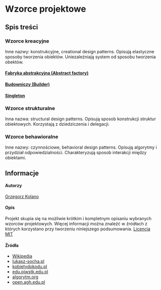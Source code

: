 # Wzorce projektowe

## Spis treści

### Wzorce kreacyjne 

Inne nazwy: konstrukcyjne, creational design patterns. Opisują elastyczne sposoby tworzenia obiektów. Uniezależniają system od sposobu tworzenia obektów.

#### [Fabryka abstrakcyjna (Abstract factory)](designpattern/abstractfactory/info.md)

#### [Budowniczy (Builder)](designpattern/builder/info.md)

#### [Singleton](designpattern/singleton/info.md)

### Wzorce strukturalne

Inna nazwa: structural design patterns. Opisują sposob konstrukcji struktur obiektowych. Korzystają z dziedziczenia i delegacji.

### Wzorce behawioralne

Inne nazwy: czynnościowe, behavioral design patterns. Opisują algorytmy i przydział odpowiedzialności. Charakteryzują sposob interakcji między obiektami.

## Informacje

#### Autorzy

[Grzegorz Kolano](https://github.com/grzechukol)

#### Opis

Projekt skupia się na możliwie krótkim i kompletnym opisaniu wybranych wzorców projektowych. Więcej informacji można znaleźć w źródłach z których korzystano przy tworzeniu niniejszego podsumowania. [Licencja MIT](LICENSE)

#### Źródła

- [Wikipedia](https://en.wikipedia.org/wiki/Software_design_pattern)
- [lukasz-socha.pl](https://lukasz-socha.pl/php/wzorce-projektowe-spis-tresci/)
- [kobietydokodu.pl](https://kobietydokodu.pl/21-wzorce-projektowe/)
- [edu.pjwstk.edu.pl](http://edu.pjwstk.edu.pl/wyklady/zap/scb/W5/W5.htm)
- [algorytm.org](http://www.algorytm.org/wzorce-projektowe/)
- [open.agh.edu.pl](http://zasoby.open.agh.edu.pl/~09sbfraczek/wzorce-projektowe-wstep%2C1%2C57.html)